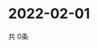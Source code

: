 # 2022-02-01
  共 0条

  <!-- BEGIN -->
  <!-- 最后更新时间Tue Feb 01 2022 15:03:23 GMT+0000 (Coordinated Universal Time) -->
  
  <!-- END -->
  
  